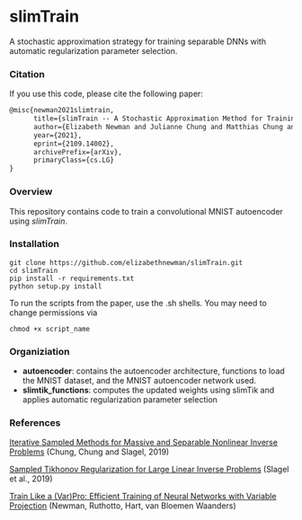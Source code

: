 # slimTrain

A stochastic approximation strategy for training separable DNNs with automatic regularization parameter selection.



### Citation

If you use this code, please cite the following paper:

```latex
@misc{newman2021slimtrain,
      title={slimTrain -- A Stochastic Approximation Method for Training Separable Deep Neural Networks}, 
      author={Elizabeth Newman and Julianne Chung and Matthias Chung and Lars Ruthotto},
      year={2021},
      eprint={2109.14002},
      archivePrefix={arXiv},
      primaryClass={cs.LG}
}
```

### Overview

This repository contains code to train a convolutional MNIST autoencoder using *slimTrain*.  

### Installation
```angular2html
git clone https://github.com/elizabethnewman/slimTrain.git
cd slimTrain
pip install -r requirements.txt
python setup.py install
```

To run the scripts from the paper, use the .sh shells.  You may need to change permissions via
```angular2html
chmod +x script_name
```

### Organiziation

* **autoencoder**: contains the autoencoder architecture, functions to load the MNIST dataset, and the MNIST autoencoder network used.
* **slimtik_functions**: computes the updated weights using slimTik and applies automatic regularization parameter selection

### References

[Iterative Sampled Methods for Massive and Separable Nonlinear Inverse Problems](https://par.nsf.gov/servlets/purl/10108292) 
(Chung, Chung and Slagel, 2019)

[Sampled Tikhonov Regularization for Large Linear Inverse Problems](https://arxiv.org/abs/1812.06165) 
(Slagel et al., 2019)

[Train Like a (Var)Pro: Efficient Training of Neural Networks with Variable Projection](https://arxiv.org/abs/2007.13171)
(Newman, Ruthotto, Hart, van Bloemen Waanders)



